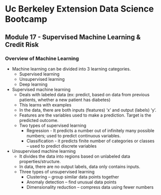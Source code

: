 # Uc Berkeley Extension Data Science Bootcamp

## Module 17 - Supervised Machine Learning & Credit Risk

### Overview of Machine Learning

- Machine learning can be divided into 3 learning categories.
  - Supervised learning
  - Unsupervised learning
  - Deep learning
- Supervised machine learning
  - Deals with labeled data (ex: predict, based on data from previous patients, whether a new patient has diabetes)
  - This learns with examples
  - In the data, there are both inputs (features) ‘x’ and output (labels) ‘y’.
  - Features are the variables used to make a prediction. Target is the predicted outcome.
  - Two types of supervised learning
    - Regression - It predicts a number out of infinitely many possible numbers; used to predict continuous variables.
    - Classification - it predicts finite number of categories or classes – used to predict discrete variables
- Unsupervised machine learning
  - It divides the data into regions based on unlabeled data properties/structure.
  - In data, there are no output labels, data only contains inputs.
  - Three types of unsupervised learning
    - Clustering – group similar data points together
    - Anomaly detection – find unusual data points
    - Dimensionality reduction – compress data using fewer numbers
